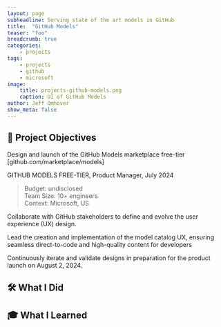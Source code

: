 ```yaml
---
layout: page
subheadline: Serving state of the art models in GitHub
title:  "GitHub Models"
teaser: "foo"
breadcrumb: true
categories:
    - projects
tags:
    - projects
    - github
    - microsoft
image:
    title: projects-github-models.png
    caption: UI of GitHub Models
author: Jeff Omhover
show_meta: false
---
```

## 🚀 Project Objectives

Design and launch of the GitHub Models marketplace free-tier [github.com/marketplace/models] 


GITHUB MODELS FREE-TIER, Product Manager, July 2024 

> Budget: undisclosed  
> Team Size: 10+ engineers  
> Context: Microsoft, US 

Collaborate with GitHub stakeholders to define and evolve the user experience (UX) design. 

Lead the creation and implementation of the model catalog UX, ensuring seamless direct-to-code and high-quality content for developers 

Continuously iterate and validate designs in preparation for the product launch on August 2, 2024. 


## 🛠️ What I Did


## 🎓 What I Learned

